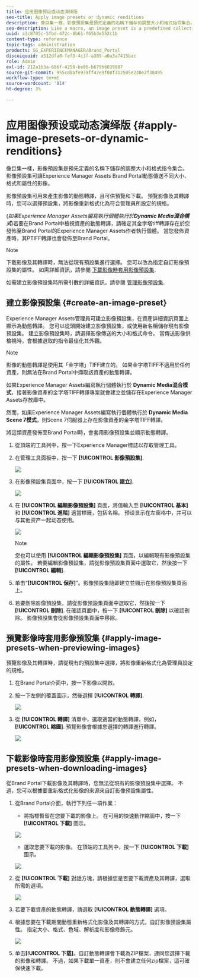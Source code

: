 ```yaml
---
title: 应用图像预设或动态演绎版
seo-title: Apply image presets or dynamic renditions
description: 像巨集一樣，影像預設集是預先定義的名稱下儲存的調整大小和格式指令集合。 影像預設集可讓Experience Manager Assets Brand Portal動態傳送不同大小、格式和屬性的影像。
seo-description: Like a macro, an image preset is a predefined collection of sizing and formatting commands saved under a name. Image presets enable Experience Manager Assets Brand Portal to dynamically deliver images of different sizes, formats, and properties.
uuid: a3c8705c-5fbd-472c-8b61-f65b3e552c1b
content-type: reference
topic-tags: administration
products: SG_EXPERIENCEMANAGER/Brand_Portal
discoiquuid: a512dfa0-fef3-4c3f-a389-a0a3a7415bac
role: Admin
exl-id: 212a1b3a-686f-4250-be06-b679b6039887
source-git-commit: 955cd8afe939ff47e9f08f312505e230e2f38495
workflow-type: tm+mt
source-wordcount: '814'
ht-degree: 3%

---
```


# 应用图像预设或动态演绎版 {#apply-image-presets-or-dynamic-renditions}

像巨集一樣，影像預設集是預先定義的名稱下儲存的調整大小和格式指令集合。 影像預設集可讓Experience Manager Assets Brand Portal動態傳送不同大小、格式和屬性的影像。

影像預設集可用來產生影像的動態轉譯，且可供預覽和下載。 預覽影像及其轉譯時，您可以選擇預設集，將影像重新格式化為符合管理員所設定的規格。

(*如果Experience Manager Assets編寫執行個體執行於&#x200B;**Dynamic Media混合模式***)若要在Brand Portal中檢視資產的動態轉譯，請確定其金字塔tiff轉譯存在於您發佈至Brand Portal的Experience Manager Assets作者執行個體。 當您發佈資產時，其PTIFF轉譯也會發佈至Brand Portal。

>[!NOTE]
>
>下載影像及其轉譯時，無法從現有預設集進行選擇。 您可以改為指定自訂影像預設集的屬性。 如需詳細資訊，請參閱 [下載影像時套用影像預設集](../using/brand-portal-image-presets.md#main-pars-text-1403412644).


如需建立影像預設集時所需引數的詳細資訊，請參閱 [管理影像預設集](../using/brand-portal-image-presets.md).

## 建立影像預設集 {#create-an-image-preset}

Experience Manager Assets管理員可建立影像預設集，在資產詳細資訊頁面上顯示為動態轉譯。 您可以從頭開始建立影像預設集，或使用新名稱儲存現有影像預設集。 建立影像預設集時，請選擇影像傳送的大小和格式命令。 當傳送影像供檢視時，會根據選取的指令最佳化其外觀。

>[!NOTE]
>
>影像的動態轉譯是使用其「金字塔」TIFF建立的。 如果金字塔TIFF不適用於任何資產，則無法在Brand Portal中擷取該資產的動態轉譯。
>
>如果Experience Manager Assets編寫執行個體執行於 **Dynamic Media混合模式**，接著影像資產的金字塔TIFF轉譯專案就會建立並儲存在Experience Manager Assets存放庫中。
>
>然而，如果Experience Manager Assets編寫執行個體執行於 **Dynamic Media Scene 7模式**，則Scene 7伺服器上存在影像資產的金字塔TIFF轉譯。
>
>將這類資產發佈至Brand Portal時，會套用影像預設集並顯示動態轉譯。


1. 從頂端的工具列中，按一下Experience Manager標誌以存取管理工具。

1. 在管理工具面板中，按一下 **[!UICONTROL 影像預設集]**.

   ![](assets/admin-tools-panel-4.png)

1. 在影像預設集頁面中，按一下 **[!UICONTROL 建立]**.

   ![](assets/image_preset_homepage.png)

1. 在 **[!UICONTROL 編輯影像預設集]** 頁面，將值輸入至 **[!UICONTROL 基本]** 和 **[!UICONTROL 進階]** 適當標籤，包括名稱。 预设显示在左窗格中，并可以与其他资产一起动态使用。

   ![](assets/image_preset_create.png)

   >[!NOTE]
   >
   >您也可以使用 **[!UICONTROL 編輯影像預設集]** 頁面，以編輯現有影像預設集的屬性。 若要編輯影像預設集，請從影像預設集頁面中選取它，然後按一下 **[!UICONTROL 編輯]**.

1. 单击“**[!UICONTROL 保存]**”。影像預設集隨即建立並顯示在影像預設集頁面上。
1. 若要刪除影像預設集，請從影像預設集頁面中選取它，然後按一下 **[!UICONTROL 刪除]**. 在確認頁面中，按一下 **[!UICONTROL 刪除]** 以確認刪除。 影像預設集會從影像預設集頁面中移除。

## 預覽影像時套用影像預設集  {#apply-image-presets-when-previewing-images}

預覽影像及其轉譯時，請從現有的預設集中選擇，將影像重新格式化為管理員設定的規格。

1. 在Brand Portal介面中，按一下影像以開啟。
1. 按一下左側的覆蓋圖示，然後選擇 **[!UICONTROL 轉譯]**.

   ![](assets/image-preset-previewrenditions.png)

1. 從 **[!UICONTROL 轉譯]** 清單中，選取適當的動態轉譯，例如， **[!UICONTROL 縮圖]**. 預覽影像會根據您選擇的轉譯進行轉譯。

   ![](assets/image-preset-previewrenditionthumbnail.png)

## 下載影像時套用影像預設集 {#apply-image-presets-when-downloading-images}

從Brand Portal下載影像及其轉譯時，您無法從現有的影像預設集中選擇。 不過，您可以根據要重新格式化影像的來源來自訂影像預設集屬性。

1. 從Brand Portal介面，執行下列任一項作業：

   * 將指標暫留在您要下載的影像上。 在可用的快速動作縮圖中，按一下 **[!UICONTROL 下載]** 圖示。

   ![](assets/downloadsingleasset.png)

   * 選取您要下載的影像。 在頂端的工具列中，按一下 **[!UICONTROL 下載]** 圖示。

   ![](assets/downloadassets.png)

1. 從 **[!UICONTROL 下載]** 對話方塊，請根據您是否要下載資產及其轉譯，選取所需的選項。

   ![](assets/donload-assets-dialog.png)

1. 若要下載資產的動態轉譯，請選取 **[!UICONTROL 動態轉譯]** 選項。
1. 根據您要在下載期間動態重新格式化影像及其轉譯的方式，自訂影像預設集屬性。 指定大小、格式、色域、解析度和影像修飾元。

   ![](assets/dynamicrenditions.png)

1. 单击&#x200B;**[!UICONTROL 下载]**。自訂動態轉譯會下載為ZIP檔案，連同您選擇下載的影像和轉譯。 不過，如果下載單一資產，則不會建立任何zip檔案，這可確保快速下載。
